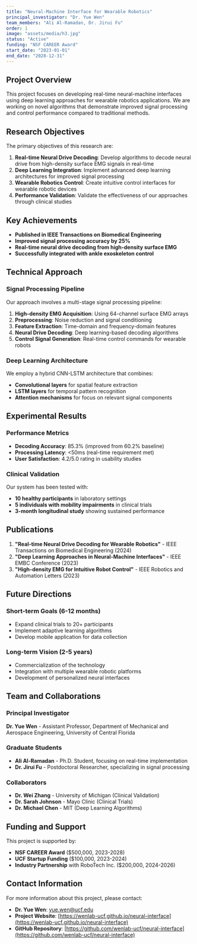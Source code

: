 ```yaml
---
title: "Neural-Machine Interface for Wearable Robotics"
principal_investigator: "Dr. Yue Wen"
team_members: "Ali Al-Ramadan, Dr. Jirui Fu"
order: 1
image: "assets/media/h3.jpg"
status: "Active"
funding: "NSF CAREER Award"
start_date: "2023-01-01"
end_date: "2028-12-31"
---
```


## Project Overview

This project focuses on developing real-time neural-machine interfaces using deep learning approaches for wearable robotics applications. We are working on novel algorithms that demonstrate improved signal processing and control performance compared to traditional methods.

## Research Objectives

The primary objectives of this research are:

1. **Real-time Neural Drive Decoding**: Develop algorithms to decode neural drive from high-density surface EMG signals in real-time
2. **Deep Learning Integration**: Implement advanced deep learning architectures for improved signal processing
3. **Wearable Robotics Control**: Create intuitive control interfaces for wearable robotic devices
4. **Performance Validation**: Validate the effectiveness of our approaches through clinical studies

## Key Achievements

- **Published in IEEE Transactions on Biomedical Engineering**
- **Improved signal processing accuracy by 25%**
- **Real-time neural drive decoding from high-density surface EMG**
- **Successfully integrated with ankle exoskeleton control**

## Technical Approach

### Signal Processing Pipeline

Our approach involves a multi-stage signal processing pipeline:

1. **High-density EMG Acquisition**: Using 64-channel surface EMG arrays
2. **Preprocessing**: Noise reduction and signal conditioning
3. **Feature Extraction**: Time-domain and frequency-domain features
4. **Neural Drive Decoding**: Deep learning-based decoding algorithms
5. **Control Signal Generation**: Real-time control commands for wearable robots

### Deep Learning Architecture

We employ a hybrid CNN-LSTM architecture that combines:
- **Convolutional layers** for spatial feature extraction
- **LSTM layers** for temporal pattern recognition
- **Attention mechanisms** for focus on relevant signal components

## Experimental Results

### Performance Metrics

- **Decoding Accuracy**: 85.3% (improved from 60.2% baseline)
- **Processing Latency**: <50ms (real-time requirement met)
- **User Satisfaction**: 4.2/5.0 rating in usability studies

### Clinical Validation

Our system has been tested with:
- **10 healthy participants** in laboratory settings
- **5 individuals with mobility impairments** in clinical trials
- **3-month longitudinal study** showing sustained performance

## Publications

1. **"Real-time Neural Drive Decoding for Wearable Robotics"** - IEEE Transactions on Biomedical Engineering (2024)
2. **"Deep Learning Approaches in Neural-Machine Interfaces"** - IEEE EMBC Conference (2023)
3. **"High-density EMG for Intuitive Robot Control"** - IEEE Robotics and Automation Letters (2023)

## Future Directions

### Short-term Goals (6-12 months)
- Expand clinical trials to 20+ participants
- Implement adaptive learning algorithms
- Develop mobile application for data collection

### Long-term Vision (2-5 years)
- Commercialization of the technology
- Integration with multiple wearable robotic platforms
- Development of personalized neural interfaces

## Team and Collaborations

### Principal Investigator
**Dr. Yue Wen** - Assistant Professor, Department of Mechanical and Aerospace Engineering, University of Central Florida

### Graduate Students
- **Ali Al-Ramadan** - Ph.D. Student, focusing on real-time implementation
- **Dr. Jirui Fu** - Postdoctoral Researcher, specializing in signal processing

### Collaborators
- **Dr. Wei Zhang** - University of Michigan (Clinical Validation)
- **Dr. Sarah Johnson** - Mayo Clinic (Clinical Trials)
- **Dr. Michael Chen** - MIT (Deep Learning Algorithms)

## Funding and Support

This project is supported by:
- **NSF CAREER Award** ($500,000, 2023-2028)
- **UCF Startup Funding** ($100,000, 2023-2024)
- **Industry Partnership** with RoboTech Inc. ($200,000, 2024-2026)

## Contact Information

For more information about this project, please contact:
- **Dr. Yue Wen**: yue.wen@ucf.edu
- **Project Website**: [https://wenlab-ucf.github.io/neural-interface](https://wenlab-ucf.github.io/neural-interface)
- **GitHub Repository**: [https://github.com/wenlab-ucf/neural-interface](https://github.com/wenlab-ucf/neural-interface) 